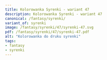 ```yaml
---
title: Kolorowanka Syrenki - wariant 47
description: Kolorowanka Syrenki - wariant 47
canonical: /fantasy/syrenki/
variant_of: syrenki
image: /fantasy/syrenki/47/syrenki-47.svg
pdf: /fantasy/syrenki/47/syrenki-47.pdf
alt: "Kolorowanka do druku syrenki"
tags:
- fantasy
- syrenki
---
```


